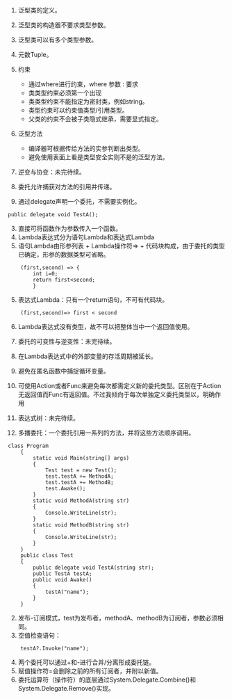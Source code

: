 1. 泛型类的定义。
2. 泛型类的构造器不要求类型参数。
3. 泛型类可以有多个类型参数。
4. 元数Tuple。
5. 约束
    + 通过where进行约束，where 参数 : 要求
    + 类类型约束必须第一个出现
    + 类类型约束不能指定为密封类，例如string。
    + 类型约束可以约束值类型/引用类型。
    + 父类的约束不会被子类隐式继承，需要显式指定。
6. 泛型方法
    + 编译器可根据传给方法的实参判断出类型。
    + 避免使用表面上看是类型安全实则不是的泛型方法。
7. 逆变与协变：未完待续。

1. 委托允许捕获对方法的引用并传递。
2. 通过delegate声明一个委托，不需要实例化。
```
public delegate void TestA();
```
3. 直接可将函数作为参数传入一个函数。
3. Lambda表达式分为语句Lambda和表达式Lambda
4. 语句Lambda由形参列表 + Lambda操作符=> + 代码块构成，由于委托的类型已确定，形参的数据类型可省略。
~~~
    (first,second) => {
        int i=0;
        return first<second;
        }
~~~
5. 表达式Lambda：只有一个return语句，不可有代码块。
~~~
    (first,second)=> first < second
~~~
6. Lambda表达式没有类型，故不可以把整体当中一个返回值使用。
7. 委托的可变性与逆变性：未完待续。
8. 在Lambda表达式中的外部变量的存活周期被延长。
9. 避免在匿名函数中捕捉循环变量。
10. 可使用Action<T>或者Func<T>来避免每次都需定义新的委托类型。区别在于Action无返回值而Func有返回值。不过我倾向于每次单独定义委托类型以，明确作用
10. 表达式树：未完待续。

1. 多播委托：一个委托引用一系列的方法，并将这些方法顺序调用。
```
class Program
    {
        static void Main(string[] args)
        {
            Test test = new Test();
            test.testA += MethodA;
            test.testA += MethodB;
            test.Awake();
        }
        static void MethodA(string str)
        {
            Console.WriteLine(str);
        }
        static void MethodB(string str)
        {
            Console.WriteLine(str);
        }
    }
    public class Test
    {
        public delegate void TestA(string str);
        public TestA testA;
        public void Awake()
        {
            testA("name");
        }
    }
```
2. 发布-订阅模式，test为发布者，methodA、methodB为订阅者，参数必须相同。
3. 空值检查语句：
```
    testA?.Invoke("name");
```
4. 两个委托可以通过+和-进行合并/分离形成委托链。
5. 赋值操作符=会删除之前的所有订阅者，并附以新值。
6. 委托运算符（操作符）的底层通过System.Delegate.Combine()和System.Delegate.Remove()实现。